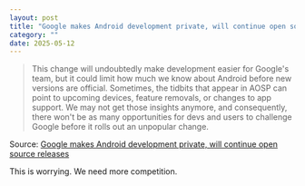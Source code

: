 ```yaml
---
layout: post
title: "Google makes Android development private, will continue open source releases"
category: ""
date: 2025-05-12
---
```


>This change will undoubtedly make development easier for Google's team, but it could limit how much we know about Android before new versions are official. Sometimes, the tidbits that appear in AOSP can point to upcoming devices, feature removals, or changes to app support. We may not get those insights anymore, and consequently, there won't be as many opportunities for devs and users to challenge Google before it rolls out an unpopular change.

Source: [Google makes Android development private, will continue open source releases](https://arstechnica.com/gadgets/2025/03/google-makes-android-development-private-will-continue-open-source-releases/)

This is worrying.  We need more competition. 
